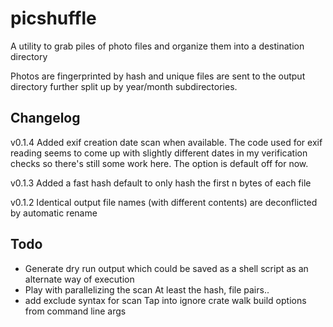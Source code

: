
# picshuffle
A utility to grab piles of photo files and organize them into a destination directory

Photos are fingerprinted by hash and unique files are sent to the output directory
further split up by year/month subdirectories.


## Changelog
v0.1.4
Added exif creation date scan when available. The code used for exif reading seems to
come up with slightly different dates in my verification checks so there's still
some work here. The option is default off for now.

v0.1.3
Added a fast hash default to only hash the first n bytes of each file

v0.1.2
Identical output file names (with different contents) are deconflicted by automatic rename


## Todo
* Generate dry run output which could be saved as a shell script as an alternate way of
  execution
* Play with parallelizing the scan
At least the hash, file pairs..
* add exclude syntax for scan
Tap into ignore crate walk build options from command line args

